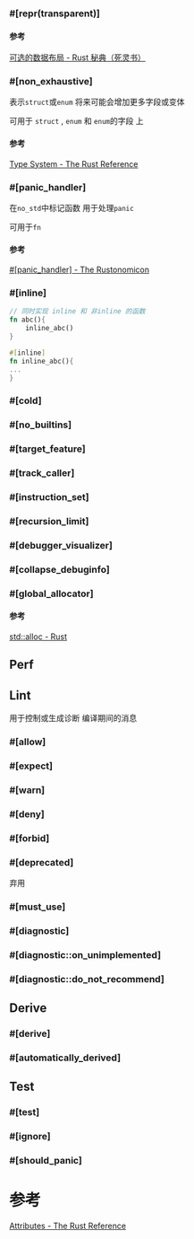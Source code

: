 

### \#\[repr(transparent)\]


#### 参考
[可选的数据布局 - Rust 秘典（死灵书）](https://nomicon.purewhite.io/other-reprs.html#reprtransparent)

### \#\[non_exhaustive]
表示`struct`或`enum` 将来可能会增加更多字段或变体

可用于 `struct` , `enum` 和 `enum`的字段 上 

#### 参考
[Type System - The Rust Reference](https://doc.rust-lang.org/reference/attributes/type_system.html#the-non_exhaustive-attribute)


### \#\[panic_handler]
在`no_std`中标记函数 用于处理`panic`

可用于`fn`
#### 参考
[#\[panic\_handler\] - The Rustonomicon](https://doc.rust-lang.org/nomicon/panic-handler.html)


### \#\[inline]

```rust
// 同时实现 inline 和 非inline 的函数
fn abc(){
	inline_abc()
}

#[inline]
fn inline_abc(){
...
}
```

### \#\[cold]

### \#\[no_builtins]
### \#\[target_feature]
### \#\[track_caller]

### \#\[instruction_set]
### \#\[recursion_limit]
### \#\[debugger_visualizer]
### \#\[collapse_debuginfo]


### \#\[global_allocator]

#### 参考
[std::alloc - Rust](https://doc.rust-lang.org/std/alloc/index.html#the-global_allocator-attribute)

## Perf


## Lint
用于控制或生成诊断 编译期间的消息

### \#\[allow]
### \#\[expect]
### \#\[warn]
### \#\[deny]
### \#\[forbid]

### \#\[deprecated]
弃用

### \#\[must_use]
### \#\[diagnostic]
### \#\[diagnostic::on_unimplemented]
### \#\[diagnostic::do_not_recommend]



## Derive
### \#\[derive]
### \#\[automatically_derived]

## Test
### \#\[test]

### \#\[ignore]

### \#\[should_panic]


# 参考
[Attributes - The Rust Reference](https://doc.rust-lang.org/reference/attributes.html)

